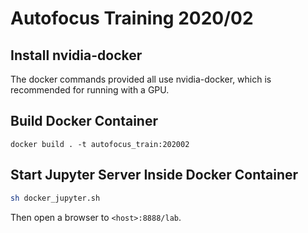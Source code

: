 # Autofocus Training 2020/02

## Install nvidia-docker

The docker commands provided all use nvidia-docker, which is recommended for running with a GPU.

## Build Docker Container

```
docker build . -t autofocus_train:202002
```

## Start Jupyter Server Inside Docker Container

```bash
sh docker_jupyter.sh
```

Then open a browser to `<host>:8888/lab`.
